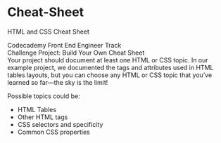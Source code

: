 # Cheat-Sheet
HTML and CSS Cheat Sheet

Codecademy Front End Engineer Track</br>
Challenge Project: Build Your Own Cheat Sheet</br>
Your project should document at least one HTML or CSS topic. In our example project, we documented the tags and attributes used in HTML tables layouts, but you can choose any HTML or CSS topic that you’ve learned so far—the sky is the limit!

Possible topics could be:</br>
<ul>
  <li>HTML Tables</li>
  <li>Other HTML tags</li>
  <li>CSS selectors and specificity</li>
  <li>Common CSS properties</li>
</ul>

